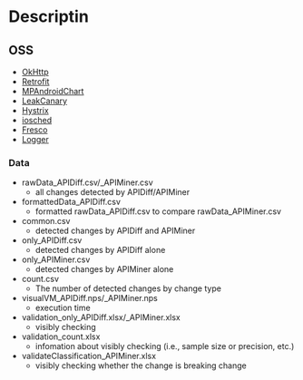 # Descriptin
## OSS
  - [OkHttp](https://github.com/square/okhttp)
  - [Retrofit](https://github.com/square/retrofit)
  - [MPAndroidChart](https://github.com/PhilJay/MPAndroidChart)
  - [LeakCanary](https://github.com/square/leakcanary)
  - [Hystrix](https://github.com/Netflix/Hystrix)
  - [iosched](https://github.com/google/iosched)
  - [Fresco](https://github.com/facebook/fresco)
  - [Logger](https://github.com/orhanobut/logger)
  
### Data
- rawData_APIDiff.csv/_APIMiner.csv
  - all changes detected by APIDiff/APIMiner
- formattedData_APIDiff.csv
  - formatted rawData_APIDiff.csv to compare rawData_APIMiner.csv
- common.csv
  - detected changes by APIDiff and APIMiner
- only_APIDiff.csv
  - detected changes by APIDiff alone 
- only_APIMiner.csv
  - detected changes by APIMiner alone 
- count.csv
  - The number of detected changes by change type
- visualVM_APIDiff.nps/_APIMiner.nps
  - execution time
- validation_only_APIDiff.xlsx/_APIMiner.xlsx
  - visibly checking
- validation_count.xlsx
  - infomation about visibly checking (i.e., sample size or precision, etc.)
- validateClassification_APIMiner.xlsx
  - visibly checking whether the change is breaking change

